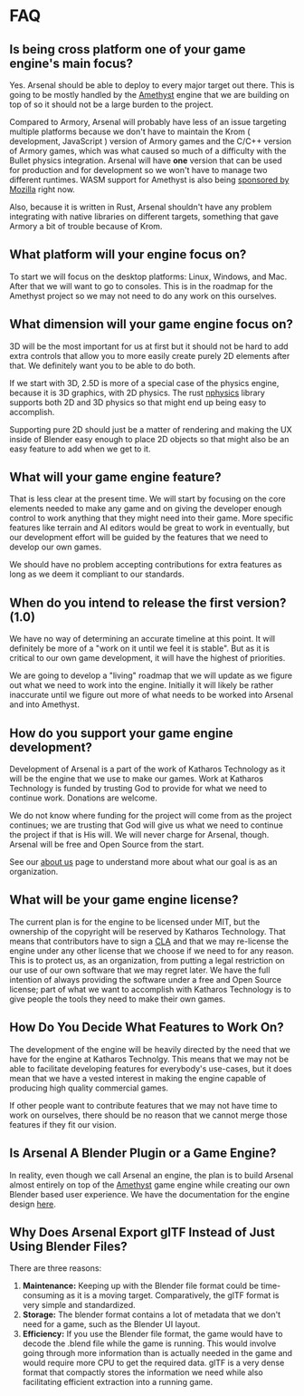 # FAQ

## Is being cross platform one of your game engine's main focus?

Yes. Arsenal should be able to deploy to every major target out there. This is going to be mostly handled by the [Amethyst](https://amethyst.rs) engine that we are building on top of so it should not be a large burden to the project.

Compared to Armory, Arsenal will probably have less of an issue targeting multiple platforms because we don't have to maintain the Krom ( development, JavaScript ) version of Armory games and the C/C++ version of Armory games, which was what caused so much of a difficulty with the Bullet physics integration. Arsenal will have **one** version that can be used for production and for development so we won't have to manage two different runtimes. WASM support for Amethyst is also being [sponsored by Mozilla](https://amethyst.rs/posts/moss-grant-announce) right now.

Also, because it is written in Rust, Arsenal shouldn't have any problem integrating with native libraries on different targets, something that gave Armory a bit of trouble because of Krom.

## What platform will your engine focus on?

To start we will focus on the desktop platforms: Linux, Windows, and Mac. After that we will want to go to consoles. This is in the roadmap for the Amethyst project so we may not need to do any work on this ourselves.

## What dimension will your game engine focus on?

3D will be the most important for us at first but it should not be hard to add extra controls that allow you to more easily create purely 2D elements after that. We definitely want you to be able to do both.

If we start with 3D, 2.5D is more of a special case of the physics engine, because it is 3D graphics, with 2D physics. The rust [nphysics](https://www.nphysics.org/) library supports both 2D and 3D physics so that might end up being easy to accomplish.

Supporting pure 2D should just be a matter of rendering and making the UX inside of Blender easy enough to place 2D objects so that might also be an easy feature to add when we get to it.

## What will your game engine feature?

That is less clear at the present time. We will start by focusing on the core elements needed to make any game and on giving the developer enough control to work anything that they might need into their game. More specific features like terrain and AI editors would be great to work in eventually, but our development effort will be guided by the features that we need to develop our own games.

We should have no problem accepting contributions for extra features as long as we deem it compliant to our standards.

## When do you intend to release the first version? (1.0)

We have no way of determining an accurate timeline at this point. It will definitely be more of a "work on it until we feel it is stable". But as it is critical to our own  game development, it will have the highest of priorities.

We are going to develop a "living" roadmap that we will update as we figure out what we need to work into the engine. Initially it will likely be rather inaccurate until we figure out more of what needs to be worked into Arsenal and into Amethyst.

## How do you support your game engine development?

Development of Arsenal is a part of the work of Katharos Technology as it will be the engine that we use to make our games. Work at Katharos Technology is funded by trusting God to provide for what we need to continue work. Donations are welcome.

We do not know where funding for the project will come from as the project continues; we are trusting that God will give us what we need to continue the project if that is His will. We will never charge for Arsenal, though. Arsenal will be free and Open Source from the start.

See our [about us](https://katharostech.com/about-us) page to understand more about what our goal is as an organization.

## What will be your game engine license?

The current plan is for the engine to be licensed under MIT, but the ownership of the copyright will be reserved by Katharos Technology. That means that contributors have to sign a [CLA](https://cla-assistant.io/katharostech/arsenal) and that we may re-license the engine under any other license that we choose if we need to for any reason. This is to protect us, as an organization, from putting a legal restriction on our use of our own software that we may regret later. We have the full intention of always providing the software under a free and Open Source license; part of what we want to accomplish with Katharos Technology is to give people the tools they need to make their own games.

## How Do You Decide What Features to Work On?

The development of the engine will be heavily directed by the need that we have for the engine at Katharos Technolgy. This means that we may not be able to facilitate developing features for everybody's use-cases, but it does mean that we have a vested interest in making the engine capable of producing high quality commercial games.

If other people want to contribute features that we may not have time to work on ourselves, there should be no reason that we cannot merge those features if they fit our vision.

## Is Arsenal A Blender Plugin or a Game Engine?

In reality, even though we call Arsenal an engine, the plan is to build Arsenal almost entirely on top of the [Amethyst](https://amethyst.rs) game engine while creating our own Blender based user experience. We have the documentation for the engine design [here](./development-guide/architecture.html).

## Why Does Arsenal Export glTF Instead of Just Using Blender Files?

There are three reasons:

1. **Maintenance:** Keeping up with the Blender file format could be time-consuming as it is a moving target. Comparatively, the glTF format is very simple and standardized.
2. **Storage:** The blender format contains a lot of metadata that we don't need for a game, such as the Blender UI layout.
3. **Efficiency:** If you use the Blender file format, the game would have to decode the .blend file while the game is running. This would involve going through more information than is actually needed in the game and would require more CPU to get the required data. glTF is a very dense format that compactly stores the information we need while also facilitating efficient extraction into a running game.
